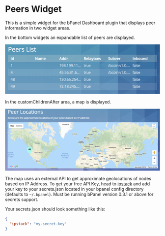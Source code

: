 # Peers Widget

This is a simple widget for the bPanel Dashboard plugin
that displays peer information in two widget areas.

In the bottom widgets an expandable list of peers
are displayed.

![screenshot](https://raw.githubusercontent.com/bpanel-org/peers-widget/master/screenshot.png "peers widget list")

In the customChildrenAfter area, a map is displayed.

![screenshot](https://raw.githubusercontent.com/bpanel-org/peers-widget/master/screenshot2.png "peers widget map")

The map uses an external API to get approximate geolocations of nodes based on IP Address. To get your free API
Key, head to [ipstack](https://ipstack.com/) and add your key to your secrets.json located in your bpanel config
directory (defaults to `~/.bpanel`). Must be running bPanel version 0.3.1 or above for secrets support.

Your secrets.json should look something like this:

```json
{
  "ipstack": "my-secret-key"
}
```

